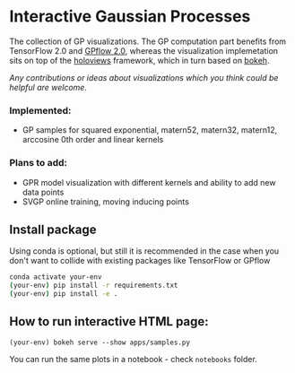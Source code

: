 Interactive Gaussian Processes
===
The collection of GP visualizations. The GP computation part benefits from TensorFlow 2.0 and [GPflow 2.0](https://github.com/GPflow/GPflow/tree/awav/gpflow-2.0), whereas the visualization implemetation sits on top of the [holoviews](http://holoviews.org/) framework, which in turn based on [bokeh](https://bokeh.pydata.org/en/latest/).

_Any contributions or ideas about visualizations which you think could be helpful are welcome._


### Implemented:

* GP samples for squared exponential, matern52, matern32, matern12, arccosine 0th order and linear kernels

### Plans to add:

* GPR model visualization with different kernels and ability to add new data points
* SVGP online training, moving inducing points

## Install package

Using conda is optional, but still it is recommended in the case when you don't want to collide with existing packages like TensorFlow or GPflow

```bash
conda activate your-env
(your-env) pip install -r requirements.txt
(your-env) pip install -e .
```

## How to run interactive HTML page:

```base
(your-env) bokeh serve --show apps/samples.py
```

You can run the same plots in a notebook - check `notebooks` folder.
